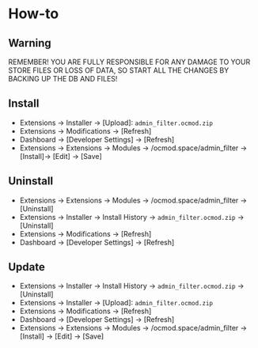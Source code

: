 # How-to

## Warning
REMEMBER! YOU ARE FULLY RESPONSIBLE FOR ANY DAMAGE TO YOUR STORE FILES OR LOSS OF DATA, SO START ALL THE CHANGES BY BACKING UP THE DB AND FILES!

## Install
* Extensions → Installer → [Upload]: `admin_filter.ocmod.zip`
* Extensions → Modifications → [Refresh]
* Dashboard → [Developer Settings] → [Refresh]
* Extensions → Extensions → Modules → /ocmod.space/admin_filter → [Install]→ [Edit] → [Save]

## Uninstall
* Extensions → Extensions → Modules → /ocmod.space/admin_filter → [Uninstall]
* Extensions → Installer → Install History → `admin_filter.ocmod.zip` → [Uninstall]
* Extensions → Modifications → [Refresh]
* Dashboard → [Developer Settings] → [Refresh]

## Update
* Extensions → Installer → Install History → `admin_filter.ocmod.zip` → [Uninstall]
* Extensions → Installer → [Upload]: `admin_filter.ocmod.zip`
* Extensions → Modifications → [Refresh]
* Dashboard → [Developer Settings] → [Refresh]
* Extensions → Extensions → Modules → /ocmod.space/admin_filter → [Install] → [Edit] → [Save]
